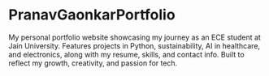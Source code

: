 # PranavGaonkarPortfolio
My personal portfolio website showcasing my journey as an ECE student at Jain University. Features projects in Python, sustainability, AI in healthcare, and electronics, along with my resume, skills, and contact info. Built to reflect my growth, creativity, and passion for tech.
